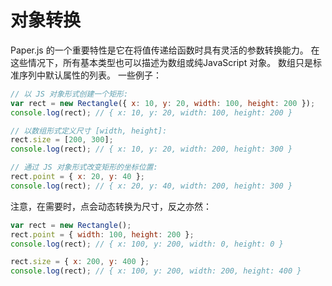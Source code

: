 # 对象转换

Paper.js 的一个重要特性是它在将值传递给函数时具有灵活的参数转换能力。 在这些情况下，所有基本类型也可以描述为数组或纯JavaScript 对象。 数组只是标准序列中默认属性的列表。 一些例子：

```js
// 以 JS 对象形式创建一个矩形:
var rect = new Rectangle({ x: 10, y: 20, width: 100, height: 200 });
console.log(rect); // { x: 10, y: 20, width: 100, height: 200 }

// 以数组形式定义尺寸 [width, height]:
rect.size = [200, 300];
console.log(rect); // { x: 10, y: 20, width: 200, height: 300 }

// 通过 JS 对象形式改变矩形的坐标位置:
rect.point = { x: 20, y: 40 };
console.log(rect); // { x: 20, y: 40, width: 200, height: 300 }
```

注意，在需要时，点会动态转换为尺寸，反之亦然：

```js
var rect = new Rectangle();
rect.point = { width: 100, height: 200 };
console.log(rect); // { x: 100, y: 200, width: 0, height: 0 }

rect.size = { x: 200, y: 400 };
console.log(rect); // { x: 100, y: 200, width: 200, height: 400 }
```



